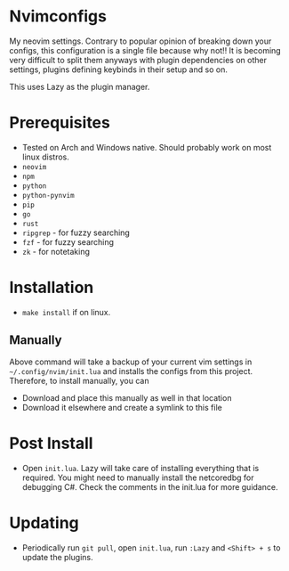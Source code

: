 # Nvimconfigs #

My neovim settings. Contrary to popular opinion of breaking down your configs, this configuration is a single file because why not!! It is becoming very difficult to split them anyways with plugin dependencies on other settings, plugins defining keybinds in their setup and so on.

This uses Lazy as the plugin manager.

# Prerequisites #

- Tested on Arch and Windows native. Should probably work on most linux distros.
- `neovim`
- `npm`
- `python`
- `python-pynvim`
- `pip`
- `go`
- `rust`
- `ripgrep` - for fuzzy searching
- `fzf` - for fuzzy searching
- `zk` - for notetaking

# Installation #

- `make install` if on linux.

## Manually ##

Above command will take a backup of your current vim settings in `~/.config/nvim/init.lua` and installs the configs from this project. Therefore, to install manually, you can

- Download and place this manually as well in that location
- Download it elsewhere and create a symlink to this file

# Post Install #

- Open `init.lua`. Lazy will take care of installing everything that is required. You might need to manually install the netcoredbg for debugging C#. Check the comments in the init.lua for more guidance.

# Updating #

- Periodically run `git pull`, open `init.lua`, run `:Lazy` and `<Shift> + s` to update the plugins.

